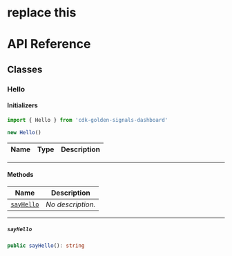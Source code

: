 # replace this
# API Reference <a name="API Reference" id="api-reference"></a>



## Classes <a name="Classes" id="Classes"></a>

### Hello <a name="Hello" id="cdk-golden-signals-dashboard.Hello"></a>

#### Initializers <a name="Initializers" id="cdk-golden-signals-dashboard.Hello.Initializer"></a>

```typescript
import { Hello } from 'cdk-golden-signals-dashboard'

new Hello()
```

| **Name** | **Type** | **Description** |
| --- | --- | --- |

---

#### Methods <a name="Methods" id="Methods"></a>

| **Name** | **Description** |
| --- | --- |
| <code><a href="#cdk-golden-signals-dashboard.Hello.sayHello">sayHello</a></code> | *No description.* |

---

##### `sayHello` <a name="sayHello" id="cdk-golden-signals-dashboard.Hello.sayHello"></a>

```typescript
public sayHello(): string
```






